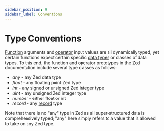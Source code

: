 ```yaml
---
sidebar_position: 9
sidebar_label: Conventions
---
```


# Type Conventions

[Function](functions/README.md) arguments and [operator](operators/README.md) input values are all dynamically typed,
yet certain functions expect certain specific [data types](data-types.md)
or classes of data types. To this end, the function and operator prototypes
in the Zed documentation include several type classes as follows:
* _any_ - any Zed data type
* _float_ - any floating point Zed type
* _int_ - any signed or unsigned Zed integer type
* _uint_ - any unsigned Zed integer type
* _number_ - either float or int
* _record_ - any [record](../formats/zson.md#251-record-type) type

Note that there is no "any" type in Zed as all super-structured data is
comprehensively typed; "any" here simply refers to a value that is allowed
to take on any Zed type.
